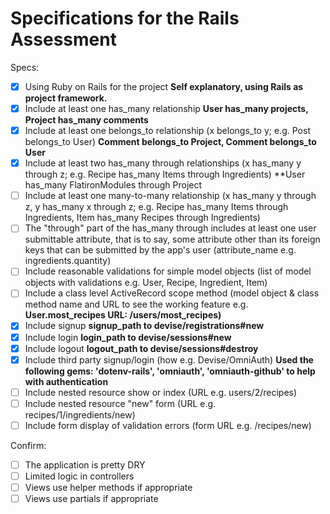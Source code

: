 # Specifications for the Rails Assessment

Specs:

- [x] Using Ruby on Rails for the project
**Self explanatory, using Rails as project framework.**
- [x] Include at least one has_many relationship
**User has_many projects, Project has_many comments**
- [x] Include at least one belongs_to relationship (x belongs_to y; e.g. Post belongs_to User)
**Comment belongs_to Project, Comment belongs_to User**
- [x] Include at least two has_many through relationships (x has_many y through z; e.g. Recipe has_many Items through Ingredients)
**User has_many FlatironModules through Project
- [ ] Include at least one many-to-many relationship (x has_many y through z, y has_many x through z; e.g. Recipe has_many Items through Ingredients, Item has_many Recipes through Ingredients)
- [ ] The "through" part of the has_many through includes at least one user submittable attribute, that is to say, some attribute other than its foreign keys that can be submitted by the app's user (attribute_name e.g. ingredients.quantity)
- [ ] Include reasonable validations for simple model objects (list of model objects with validations e.g. User, Recipe, Ingredient, Item)
- [ ] Include a class level ActiveRecord scope method (model object & class method name and URL to see the working feature e.g. **User.most_recipes URL: /users/most_recipes)**
- [x] Include signup
**signup_path to devise/registrations#new**
- [x] Include login
**login_path to devise/sessions#new**
- [x] Include logout
**logout_path to devise/sessions#destroy**
- [x] Include third party signup/login (how e.g. Devise/OmniAuth)
**Used the following gems: 'dotenv-rails', 'omniauth', 'omniauth-github' to help with authentication**
- [ ] Include nested resource show or index (URL e.g. users/2/recipes)
- [ ] Include nested resource "new" form (URL e.g. recipes/1/ingredients/new)
- [ ] Include form display of validation errors (form URL e.g. /recipes/new)

Confirm:

- [ ] The application is pretty DRY
- [ ] Limited logic in controllers
- [ ] Views use helper methods if appropriate
- [ ] Views use partials if appropriate
